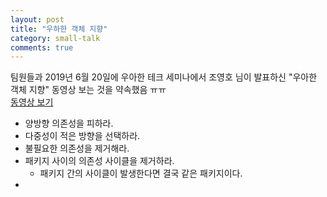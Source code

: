 ```yaml
---
layout: post
title: "우하한 객체 지향"
category: small-talk
comments: true
---
```

팀원들과 2019년 6월 20일에 우아한 테크 세미나에서 조영호 님이 발표하신 "우아한 객체 지향" 동영상 보는 것을 약속했음 ㅠㅠ  
[동영상 보기](https://www.youtube.com/watch?v=dJ5C4qRqAgA&feature=youtu.be)
* 양방향 의존성을 피하라.
* 다중성이 적은 방향을 선택하라.
* 불필요한 의존성을 제거해라.
* 패키지 사이의 의존성 사이클을 제거하라.
    * 패키지 간의 사이클이 발생한다면 결국 같은 패키지이다.
* 